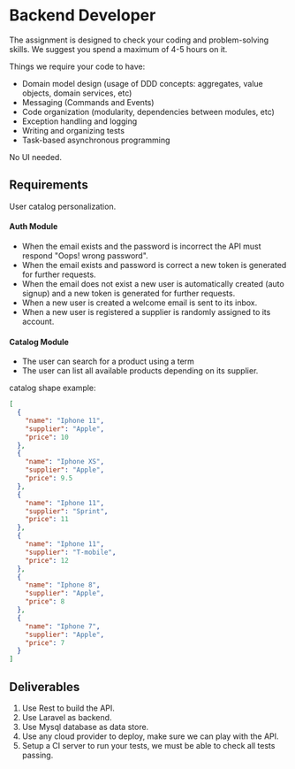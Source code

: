 # Backend Developer

The assignment is designed to check your coding and problem-solving skills. We suggest you spend a maximum of 4-5 hours on it.

Things we require your code to have:

- Domain model design (usage of DDD concepts: aggregates, value objects, domain services, etc)
- Messaging (Commands and Events)
- Code organization (modularity, dependencies between modules, etc)
- Exception handling and logging
- Writing and organizing tests
- Task-based asynchronous programming

No UI needed.

## Requirements

User catalog personalization.

#### Auth Module

- When the email exists and the password is incorrect the API must respond "Oops! wrong password".
- When the email exists and password is correct a new token is generated for further requests.
- When the email does not exist a new user is automatically created (auto signup) and a new token is generated for further requests.
- When a new user is created a welcome email is sent to its inbox.
- When a new user is registered a supplier is randomly assigned to its account.

#### Catalog Module

- The user can search for a product using a term
- The user can list all available products depending on its supplier.

catalog shape example:
```json
[
  {
    "name": "Iphone 11",
    "supplier": "Apple",
    "price": 10
  },
  {
    "name": "Iphone XS",
    "supplier": "Apple",
    "price": 9.5
  },
  {
    "name": "Iphone 11",
    "supplier": "Sprint",
    "price": 11
  },
  {
    "name": "Iphone 11",
    "supplier": "T-mobile",
    "price": 12
  },
  {
    "name": "Iphone 8",
    "supplier": "Apple",
    "price": 8
  },
  {
    "name": "Iphone 7",
    "supplier": "Apple",
    "price": 7
  }
]

```


## Deliverables

1. Use Rest to build the API.
1. Use Laravel as backend.
1. Use Mysql database as data store.
1. Use any cloud provider to deploy, make sure we can play with the API.
1. Setup a CI server to run your tests, we must be able to check all tests passing.
